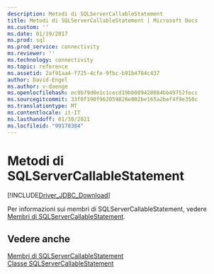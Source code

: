 ```yaml
---
description: Metodi di SQLServerCallableStatement
title: Metodi di SQLServerCallableStatement | Microsoft Docs
ms.custom: ''
ms.date: 01/19/2017
ms.prod: sql
ms.prod_service: connectivity
ms.reviewer: ''
ms.technology: connectivity
ms.topic: reference
ms.assetid: 2af91aa4-f725-4cfe-9fbc-b91b4784c437
author: David-Engel
ms.author: v-daenge
ms.openlocfilehash: ec9b79d0e1c1cecd19bb089428084bb49752fecc
ms.sourcegitcommit: 33f0f190f962059826e002be165a2bef4f9e350c
ms.translationtype: MT
ms.contentlocale: it-IT
ms.lasthandoff: 01/30/2021
ms.locfileid: "99178384"
---
```

# <a name="sqlservercallablestatement-methods"></a>Metodi di SQLServerCallableStatement
[!INCLUDE[Driver_JDBC_Download](../../../includes/driver_jdbc_download.md)]

  Per informazioni sui membri di SQLServerCallableStatement, vedere [Membri di SQLServerCallableStatement](../../../connect/jdbc/reference/sqlservercallablestatement-members.md).  
  
## <a name="see-also"></a>Vedere anche  
 [Membri di SQLServerCallableStatement](../../../connect/jdbc/reference/sqlservercallablestatement-members.md)   
 [Classe SQLServerCallableStatement](../../../connect/jdbc/reference/sqlservercallablestatement-class.md)  
  
  

